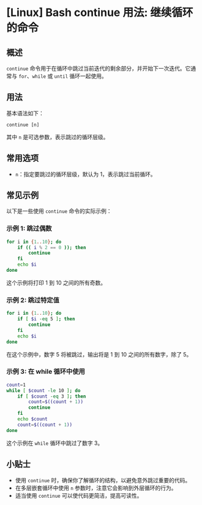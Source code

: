 # [Linux] Bash continue 用法: 继续循环的命令

## 概述
`continue` 命令用于在循环中跳过当前迭代的剩余部分，并开始下一次迭代。它通常与 `for`、`while` 或 `until` 循环一起使用。

## 用法
基本语法如下：
```
continue [n]
```
其中 `n` 是可选参数，表示跳过的循环层级。

## 常用选项
- `n`：指定要跳过的循环层级，默认为 1，表示跳过当前循环。

## 常见示例
以下是一些使用 `continue` 命令的实际示例：

### 示例 1: 跳过偶数
```bash
for i in {1..10}; do
    if (( i % 2 == 0 )); then
        continue
    fi
    echo $i
done
```
这个示例将打印 1 到 10 之间的所有奇数。

### 示例 2: 跳过特定值
```bash
for i in {1..10}; do
    if [ $i -eq 5 ]; then
        continue
    fi
    echo $i
done
```
在这个示例中，数字 5 将被跳过，输出将是 1 到 10 之间的所有数字，除了 5。

### 示例 3: 在 while 循环中使用
```bash
count=1
while [ $count -le 10 ]; do
    if [ $count -eq 3 ]; then
        count=$((count + 1))
        continue
    fi
    echo $count
    count=$((count + 1))
done
```
这个示例在 `while` 循环中跳过了数字 3。

## 小贴士
- 使用 `continue` 时，确保你了解循环的结构，以避免意外跳过重要的代码。
- 在多层嵌套循环中使用 `n` 参数时，注意它会影响到外层循环的行为。
- 适当使用 `continue` 可以使代码更简洁，提高可读性。